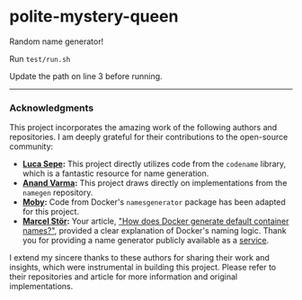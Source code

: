 # polite-mystery-queen

Random name generator!

Run `test/run.sh`

Update the path on line 3 before running.

---

### Acknowledgments

This project incorporates the amazing work of the following authors and repositories. I am deeply grateful for their contributions to the open-source community:

- **[Luca Sepe](https://github.com/lucasepe/codename):** This project directly utilizes code from the `codename` library, which is a fantastic resource for name generation.
- **[Anand Varma](https://github.com/anandvarma/namegen):** This project draws directly on implementations from the `namegen` repository.
- **[Moby](https://github.com/moby/moby/tree/master/pkg/namesgenerator):** Code from Docker's `namesgenerator` package has been adapted for this project.
- **[Marcel Stör](https://frightanic.com/computers/docker-default-container-names/):** Your article, ["How does Docker generate default container names?"](https://frightanic.com/computers/docker-default-container-names/), provided a clear explanation of Docker's naming logic.  Thank you for providing a name generator publicly available as a [service](http://frightanic.com/goodies_content/docker-names.php).

I extend my sincere thanks to these authors for sharing their work and insights, which were instrumental in building this project. Please refer to their repositories and article for more information and original implementations.
